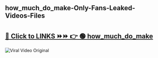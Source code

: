 
 ## how_much_do_make-Only-Fans-Leaked-Videos-Files

# <h2><a href="https://mediaupload.pro?how_much_do_make">🔗 Click to LINKS ⏩⏩ 👉 🟢 how_much_do_make </a></h2>

<a href="https://mediaupload.pro?how_much_do_make" rel="nofollow" data-target="animated-image.originalLink"><img src="https://i.ibb.co.com/xMMVF88/686577567.gif" alt="Viral Video Original" style="max-width: 100%; display: inline-block;" data-target="animated-image.originalImage"></a>